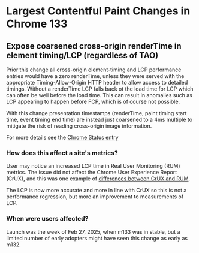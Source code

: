 # Largest Contentful Paint Changes in Chrome 133

## Expose coarsened cross-origin renderTime in element timing/LCP (regardless of TAO)

Prior this change all cross-origin element-timing and LCP performance entries
would have a zero renderTime, unless they were served with the appropriate
Timing-Allow-Origin HTTP header to allow access to detailed timings. Without a
renderTime LCP falls back ot the load time for LCP which can often be well
before the load time. This can result in anomalies such as LCP appearing to
happen before FCP, which is of course not possible.

With this change presentation timestamps (renderTime, paint timing start time,
event timing end time) are instead just coarsened to a 4ms multiple to mitigate
the risk of reading cross-origin image information.

For more details see the [Chrome Status entry](https://chromestatus.com/feature/5128261284397056)

### How does this affect a site's metrics?

User may notice an increased LCP time in Real User Monitoring (RUM) metrics.
The issue did not affect the Chrome User Experience Report (CrUX), and this was
one example of [differences between CrUX and RUM](https://web.dev/articles/crux-and-rum-differences#cross-origin_resources).

The LCP is now more accurate and more in line with CrUX so this is not a
performance regression, but more an improvement to measurements of LCP.

### When were users affected?

Launch was the week of Feb 27, 2025, when m133 was in stable, but a limited
number of early adopters might have seen this change as early as m132.
